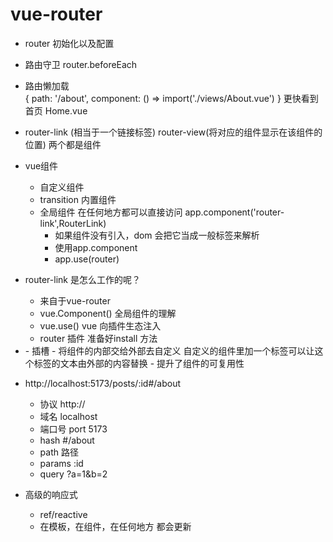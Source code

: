 # vue-router

- router 初始化以及配置
- 路由守卫
    router.beforeEach
- 路由懒加载  
    {
        path: '/about',
        component: () => import('./views/About.vue')
    }
    更快看到首页 Home.vue
- router-link (相当于一个链接标签)     router-view(将对应的组件显示在该组件的位置)     两个都是组件
- vue组件
    - 自定义组件
    - transition 内置组件
    - 全局组件  在任何地方都可以直接访问
        app.component('router-link',RouterLink)
        - 如果组件没有引入，dom 会把它当成一般标签来解析
        - 使用app.component
        - app.use(router)

- router-link 是怎么工作的呢？
    - 来自于vue-router
    - vue.Component() 全局组件的理解
    - vue.use()  vue 向插件生态注入 
    - router 插件 准备好install 方法
- <slot />
    - 插槽
    - 将组件的内部交给外部去自定义    自定义的组件里加一个<slot />标签可以让这个标签的文本由外部的内容替换
    - 提升了组件的可复用性

- http://localhost:5173/posts/:id#/about
    - 协议 http://
    - 域名 localhost
    - 端口号 port 5173
    - hash #/about
    - path 路径  
    - params :id
    - query ?a=1&b=2
- 高级的响应式
    - ref/reactive
    - 在模板，在组件，在任何地方 都会更新